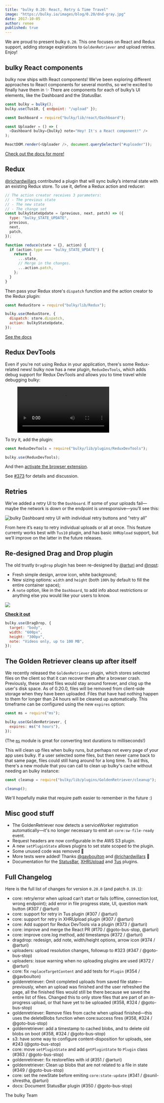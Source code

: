 ```yaml
---
title: "bulky 0.20: React, Retry & Time Travel"
image: "https://bulky.io/images/blog/0.20/dnd-gray.jpg"
date: 2017-10-05
author: renee
published: true
---
```


We are proud to present bulky `0.20`. This one focuses on React and Redux support, adding storage expirations to `GoldenRetriever` and upload retries. Enjoy!

## bulky React components

bulky now ships with React components! We’ve been exploring different approaches to React components for several months, so we’re excited to finally have them in ✨ There are components for each of bulky’s UI elements, like the Dashboard and the StatusBar.

```js
const bulky = bulky();
bulky.use(Tus10, { endpoint: "/upload" });

const Dashboard = require("bulky/lib/react/Dashboard");

const Uploader = () => (
  <Dashboard bulky={bulky} note="Hey! It's a React component!" />
);

ReactDOM.render(<Uploader />, document.querySelector("#uploader"));
```

<!-- more -->

[Check out the docs for more!](/docs/react/)

## Redux

[@richardwillars](https://github.com/richardwillars) contributed a plugin that will sync bulky’s internal state with an existing Redux store.
To use it, define a Redux action and reducer:

```js
// The action creator receives 3 parameters:
// - The previous state
// - The new state
// - The change set
const bulkyStateUpdate = (previous, next, patch) => ({
  type: "bulky_STATE_UPDATE",
  previous,
  next,
  patch,
});

function reduce(state = {}, action) {
  if (action.type === "bulky_STATE_UPDATE") {
    return {
      ...state,
      // Merge in the changes.
      ...action.patch,
    };
  }
}
```

Then pass your Redux store's `dispatch` function and the action creator to the Redux plugin:

```js
const ReduxStore = require("bulky/lib/Redux");

bulky.use(ReduxStore, {
  dispatch: store.dispatch,
  action: bulkyStateUpdate,
});
```

[See the docs](/docs/redux/)

## Redux DevTools

Even if you're not using Redux in your application, there's some Redux-related news! bulky now has a new plugin, `ReduxDevTools`, which adds debug support for Redux DevTools and allows you to time travel while debugging bulky:

<figure class="wide"><video alt="Demo video showing bulky with Redux Dev Tools and time traveling" controls autoplay><source src="/images/blog/0.20/bulky-reduxdevtools.mp4" type="video/mp4">Your browser does not support the video tag, you can <a href="/images/blog/0.20/bulky-reduxdevtools.mp4">download the video</a> to watch it.</video></figure>

To try it, add the plugin:

```js
const ReduxDevTools = require("bulky/lib/plugins/ReduxDevTools");

bulky.use(ReduxDevTools);
```

And then [activate the browser extension](https://github.com/zalmoxisus/redux-devtools-extension).

See [#373](https://github.com/transloadit/bulky/pull/373) for details and discussion.

## Retries

We’ve added a retry UI to the `Dashboard`. If some of your uploads fail—maybe the network is down or the endpoint is unresponsive—you’ll see this:

<img alt="bulky Dashboard retry UI with individual retry buttons and “retry all”" src="/images/blog/0.20/retry.jpg">

From here it’s easy to retry individual uploads or all at once. This feature currenty works best with `Tus10` plugin, and has basic `XHRUpload` support, but we’ll improve on the latter in the future releases.

## Re-designed Drag and Drop plugin

The old trustly `DragDrop` plugin has been re-designed by [@arturi](https://github.com/arturi) and [@nqst](http://zaytsev.io):

- Fresh simple design, arrow icon, white background;
- New sizing options: `width` and `height` (both `100%` by default to fill the entire container space);
- A `note` option, like in the `Dashboard`, to add info about restrictions or anything else you would like your users to know.

<img class="border" src="/images/blog/0.20/dnd-gray.jpg">

**[Check it out](/examples/dragdrop/)**

```js
bulky.use(DragDrop, {
  target: "body",
  width: "600px",
  height: "300px",
  note: "Videos only, up to 100 MB",
});
```

## The Golden Retriever cleans up after itself

We recently released the `GoldenRetriever` plugin, which stores selected files on the client so that it can recover them after a browser crash. Previously, these stored files would stay around forever, and clog up the user's disk space. As of 0.20.0, files will be removed from client-side storage when they have been uploaded. Files that have had nothing happen to them for longer than 24 hours will be cleaned up automatically. This timeframe can be configured using the new `expires` option:

```js
const ms = require("ms");

bulky.use(GoldenRetriever, {
  expires: ms("4 hours"),
});
```

(The [`ms`](https://npmjs.com/package/ms) module is great for converting text durations to milliseconds!)

This will clean up files when bulky runs, but perhaps not every page of your app uses bulky. If a user selected some files, but then never came back to that same page, files could still hang around for a long time. To aid this, there's a new module that you can call to clean up bulky's cache without needing an bulky instance:

```js
const cleanup = require("bulky/lib/plugins/GoldenRetriever/cleanup");

cleanup();
```

We'll hopefully make that require path easier to remember in the future :)

## Misc good stuff

- The GoldenRetriever now detects a serviceWorker registration automatically—it's no longer necessary to emit an `core:sw-file-ready` event.
- Request headers are now configurable in the AWS S3 plugin.
- A new `setPluginState` allows plugins to set state scoped to the plugin.
- Some unused code was removed 🎉
- More tests were added! Thanks [@gavboulton](https://github.com/gavboulton) and [@richardwillars](https://github.com/richardwillars) 🎉
- Documentation for the [StatusBar](/docs/statusbar), [XHRUpload](/docs/xhrupload) and [Tus](/docs/tus) plugins.

## Full Changelog

Here is the full list of changes for version `0.20.0` (and patch `0.19.1`):

- core: retry/error when upload can’t start or fails (offline, connection lost, wrong endpoint); add error in file progress state, UI, question mark button (#307 / @arturi)
- core: support for retry in Tus plugin (#307 / @arturi)
- core: support for retry in XHRUpload plugin (#307 / @arturi)
- core: Add support for Redux DevTools via a plugin (#373 / @arturi)
- core: improve and merge the React PR (#170 / @goto-bus-stop, @arturi)
- core: improve core.log method, add timestamps (#372 / @arturi)
- dragdrop: redesign, add note, width/height options, arrow icon (#374 / @arturi)
- uploaders: upload resolution changes, followup to #323 (#347 / @goto-bus-stop)
- uploaders: issue warning when no uploading plugins are used (#372 / @arturi)
- core: fix `replaceTargetContent` and add tests for `Plugin` (#354 / @gavboulton)
- goldenretriever: Omit completed uploads from saved file state—previously, when an upload was finished and the user refreshed the page, all the finished files would still be there because we saved the entire list of files. Changed this to only store files that are part of an in-progress upload, or that have yet to be uploaded (#358, #324 / @goto-bus-stop)
- goldenretriever: Remove files from cache when upload finished—this uses the deleteBlobs function when core:success fires (#358, #324 / @goto-bus-stop)
- goldenretriever: add a timestamp to cached blobs, and to delete old blobs on boot (#358, #324 / @goto-bus-stop)
- s3: have some way to configure content-disposition for uploads, see #243 (@goto-bus-stop)
- core: move `setPluginState` and add `getPluginState` to `Plugin` class (#363 / @goto-bus-stop)
- goldenretriever: fix restorefiles with id (#351 / @arturi)
- goldenretriever: Clean up blobs that are not related to a file in state (#349 / @goto-bus-stop)
- core: set the newState before emiting `core:state-update` (#341 / @sunil-shrestha, @arturi)
- docs: Document StatusBar plugin (#350 / @goto-bus-stop)

The bulky Team
